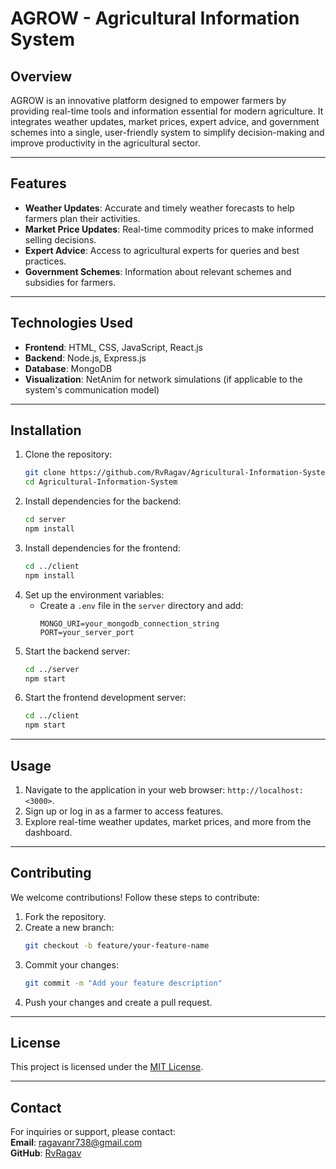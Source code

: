 ﻿
# **AGROW - Agricultural Information System**

## **Overview**
AGROW is an innovative platform designed to empower farmers by providing real-time tools and information essential for modern agriculture. It integrates weather updates, market prices, expert advice, and government schemes into a single, user-friendly system to simplify decision-making and improve productivity in the agricultural sector.

---

## **Features**
- **Weather Updates**: Accurate and timely weather forecasts to help farmers plan their activities.
- **Market Price Updates**: Real-time commodity prices to make informed selling decisions.
- **Expert Advice**: Access to agricultural experts for queries and best practices.
- **Government Schemes**: Information about relevant schemes and subsidies for farmers.

---

## **Technologies Used**
- **Frontend**: HTML, CSS, JavaScript, React.js  
- **Backend**: Node.js, Express.js  
- **Database**: MongoDB  
- **Visualization**: NetAnim for network simulations (if applicable to the system's communication model)

---

## **Installation**
1. Clone the repository:
   ```bash
   git clone https://github.com/RvRagav/Agricultural-Information-System.git
   cd Agricultural-Information-System
   ```
2. Install dependencies for the backend:
   ```bash
   cd server
   npm install
   ```
3. Install dependencies for the frontend:
   ```bash
   cd ../client
   npm install
   ```
4. Set up the environment variables:
   - Create a `.env` file in the `server` directory and add:
     ```plaintext
     MONGO_URI=your_mongodb_connection_string
     PORT=your_server_port
     ```
5. Start the backend server:
   ```bash
   cd ../server
   npm start
   ```
6. Start the frontend development server:
   ```bash
   cd ../client
   npm start
   ```

---

## **Usage**
1. Navigate to the application in your web browser: `http://localhost:<3000>`.
2. Sign up or log in as a farmer to access features.
3. Explore real-time weather updates, market prices, and more from the dashboard.

---

## **Contributing**
We welcome contributions! Follow these steps to contribute:
1. Fork the repository.
2. Create a new branch:
   ```bash
   git checkout -b feature/your-feature-name
   ```
3. Commit your changes:
   ```bash
   git commit -m "Add your feature description"
   ```
4. Push your changes and create a pull request.

---

## **License**
This project is licensed under the [MIT License](LICENSE).

---

## **Contact**
For inquiries or support, please contact:  
**Email**: ragavanr738@gmail.com  
**GitHub**: [RvRagav](https://github.com/RvRagav)
